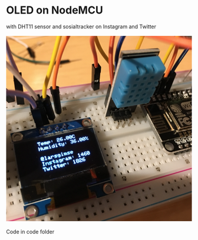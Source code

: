 # OLED on NodeMCU

with DHT11 sensor and sosialtracker on Instagram and Twitter<br>
<br>
<img src="https://github.com/larsgimse/NodeMCU/blob/master/OLED/dht_twitter_insta_nodemcu.png"><br>
<br>
Code in code folder<br>
